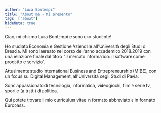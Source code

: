 ```yaml
---
author: "Luca Bontempi"
title: "About me - Mi presento"
tags: ["about"]
hideMeta: true
---
```


Ciao, mi chiamo Luca Bontempi e sono uno studente!

Ho studiato Economia e Gestione Aziendale all'Università degli Studi di Brescia. Mi sono laureato nel corso dell'anno accademico 2018/2019 con una relazione finale dal titolo "Il mercato informatico: il software come prodotto e servizio".

Attualmente studio International Business and Entrepreneurship (MIBE), con un focus sul Digital Management, all'Università degli Studi di Pavia.

Sono appassionato di tecnologia, informatica, videogiochi, film e serie tv, sport e (a tratti) di politica.

Qui potete trovare il mio curriculum vitae in formato abbreviato e in formato Europass.